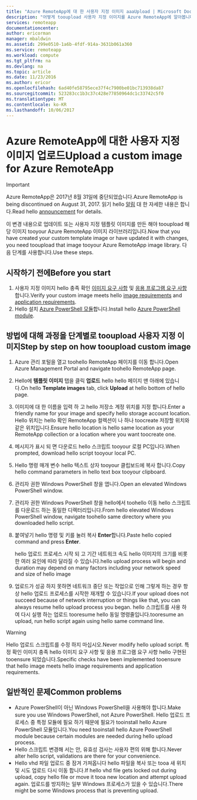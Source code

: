```yaml
---
title: "Azure RemoteApp에 대 한 사용자 지정 이미지 aaaUpload | Microsoft Docs"
description: "어떻게 tooupload 사용자 지정 이미지를 Azure RemoteApp에 알아봅니다"
services: remoteapp
documentationcenter: 
author: ericorman
manager: mbaldwin
ms.assetid: 299e0510-1a6b-4fdf-914a-3631b061a360
ms.service: remoteapp
ms.workload: compute
ms.tgt_pltfrm: na
ms.devlang: na
ms.topic: article
ms.date: 11/23/2016
ms.author: ericor
ms.openlocfilehash: 6ad40fe58795ece37f4c7900be01bc713938da87
ms.sourcegitcommit: 523283cc1b3c37c428e77850964dc1c33742c5f0
ms.translationtype: MT
ms.contentlocale: ko-KR
ms.lasthandoff: 10/06/2017
---
```

# <a name="upload-a-custom-image-for-azure-remoteapp"></a><span data-ttu-id="65813-103">Azure RemoteApp에 대한 사용자 지정 이미지 업로드</span><span class="sxs-lookup"><span data-stu-id="65813-103">Upload a custom image for Azure RemoteApp</span></span>
> [!IMPORTANT]
> <span data-ttu-id="65813-104">Azure RemoteApp은 2017년 8월 31일에 중단되었습니다.</span><span class="sxs-lookup"><span data-stu-id="65813-104">Azure RemoteApp is being discontinued on August 31, 2017.</span></span> <span data-ttu-id="65813-105">읽기 hello [알림](https://go.microsoft.com/fwlink/?linkid=821148) 대 한 자세한 내용은 합니다.</span><span class="sxs-lookup"><span data-stu-id="65813-105">Read hello [announcement](https://go.microsoft.com/fwlink/?linkid=821148) for details.</span></span>
> 
> 

<span data-ttu-id="65813-106">이 변경 내용으로 업데이트 또는 사용자 지정 템플릿 이미지를 만든 해야 tooupload 해당 이미지 tooyour Azure RemoteApp 이미지 라이브러리입니다.</span><span class="sxs-lookup"><span data-stu-id="65813-106">Now that you have created your custom template image or have updated it with changes, you need tooupload that image tooyour Azure RemoteApp image library.</span></span> <span data-ttu-id="65813-107">다음 단계를 사용합니다.</span><span class="sxs-lookup"><span data-stu-id="65813-107">Use these steps.</span></span>

## <a name="before-you-start"></a><span data-ttu-id="65813-108">시작하기 전에</span><span class="sxs-lookup"><span data-stu-id="65813-108">Before you start</span></span>
1. <span data-ttu-id="65813-109">사용자 지정 이미지 hello 충족 확인 [이미지 요구 사항](remoteapp-imagereqs.md) 및 [응용 프로그램 요구 사항](remoteapp-appreqs.md)합니다.</span><span class="sxs-lookup"><span data-stu-id="65813-109">Verify your custom image meets hello [image requirements](remoteapp-imagereqs.md) and [application requirements](remoteapp-appreqs.md).</span></span>
2. <span data-ttu-id="65813-110">Hello 설치 [Azure PowerShell 모듈](/powershell/azure/overview)합니다.</span><span class="sxs-lookup"><span data-stu-id="65813-110">Install hello [Azure PowerShell module](/powershell/azure/overview).</span></span>

## <a name="step-by-step-on-how-tooupload-custom-image"></a><span data-ttu-id="65813-111">방법에 대해 과정을 단계별로 tooupload 사용자 지정 이미지</span><span class="sxs-lookup"><span data-stu-id="65813-111">Step by step on how tooupload custom image</span></span>
1. <span data-ttu-id="65813-112">Azure 관리 포털을 열고 toohello RemoteApp 페이지를 이동 합니다.</span><span class="sxs-lookup"><span data-stu-id="65813-112">Open Azure Management Portal and navigate toohello RemoteApp page.</span></span>
2. <span data-ttu-id="65813-113">Hello에 **템플릿 이미지** 탭을 클릭 **업로드** hello hello 페이지 맨 아래에 있습니다.</span><span class="sxs-lookup"><span data-stu-id="65813-113">On hello **Template images** tab, click **Upload** at hello bottom of hello page.</span></span>
3. <span data-ttu-id="65813-114">이미지에 대 한 이름을 입력 하 고 hello 저장소 계정 위치를 지정 합니다.</span><span class="sxs-lookup"><span data-stu-id="65813-114">Enter a friendly name for your image and specify hello storage account location.</span></span> <span data-ttu-id="65813-115">Hello 위치는 hello 확인 RemoteApp 컬렉션이 나 하나 toocreate 저장할 위치와 같은 위치입니다.</span><span class="sxs-lookup"><span data-stu-id="65813-115">Ensure hello location is hello same location as your RemoteApp collection or a location where you want toocreate one.</span></span>
4. <span data-ttu-id="65813-116">메시지가 표시 되 면 다운로드 hello 스크립트 tooyour 로컬 PC입니다.</span><span class="sxs-lookup"><span data-stu-id="65813-116">When prompted, download hello script tooyour local PC.</span></span>
5. <span data-ttu-id="65813-117">Hello 명령 매개 변수 hello 텍스트 상자 tooyour 클립보드에 복사 합니다.</span><span class="sxs-lookup"><span data-stu-id="65813-117">Copy hello command parameters in hello text box tooyour clipboard.</span></span>
6. <span data-ttu-id="65813-118">관리자 권한 Windows PowerShell 창을 엽니다.</span><span class="sxs-lookup"><span data-stu-id="65813-118">Open an elevated Windows PowerShell window.</span></span>
7. <span data-ttu-id="65813-119">관리자 권한 Windows PowerShell 창을 hello에서 toohello 이동 hello 스크립트를 다운로드 하는 동일한 디렉터리입니다.</span><span class="sxs-lookup"><span data-stu-id="65813-119">From hello elevated Windows PowerShell window, navigate toohello same directory where you downloaded hello script.</span></span>
8. <span data-ttu-id="65813-120">붙여넣기 hello 명령 및 키를 눌러 복사 **Enter**합니다.</span><span class="sxs-lookup"><span data-stu-id="65813-120">Paste hello copied command and press **Enter**.</span></span>
   
   <span data-ttu-id="65813-121">hello 업로드 프로세스 시작 되 고 기간 네트워크 속도 hello 이미지의 크기를 비롯 한 여러 요인에 따라 달라질 수 있습니다.</span><span class="sxs-lookup"><span data-stu-id="65813-121">hello upload process will begin and duration may depend on many factors including your network speed and size of hello image</span></span>
9. <span data-ttu-id="65813-122">업로드가 성공 하지 못하면 네트워크 중단 또는 작업으로 인해 그렇게 하는 경우 항상 hello 업로드 프로세스를 시작한 재개할 수 있습니다.</span><span class="sxs-lookup"><span data-stu-id="65813-122">If your upload does not succeed because of network interruption or things like that, you can always resume hello upload process you began.</span></span> <span data-ttu-id="65813-123">hello 스크립트를 사용 하 여 다시 실행 하는 업로드 tooresume hello 동일 명령줄입니다.</span><span class="sxs-lookup"><span data-stu-id="65813-123">tooresume an upload, run hello script again using hello same command line.</span></span>

> [!WARNING]
> <span data-ttu-id="65813-124">Hello 업로드 스크립트를 수정 하지 마십시오.</span><span class="sxs-lookup"><span data-stu-id="65813-124">Never modify hello upload script.</span></span> <span data-ttu-id="65813-125">특정 확인 이미지 충족 hello 이미지 요구 사항 및 응용 프로그램 요구 사항 hello 구현된 tooensure 되었습니다.</span><span class="sxs-lookup"><span data-stu-id="65813-125">Specific checks have been implemented tooensure that hello image meets hello image requirements and application requirements.</span></span>
> 
> 

## <a name="common-problems"></a><span data-ttu-id="65813-126">일반적인 문제</span><span class="sxs-lookup"><span data-stu-id="65813-126">Common problems</span></span>
* <span data-ttu-id="65813-127">Azure PowerShell이 아닌 Windows PowerShell을 사용해야 합니다.</span><span class="sxs-lookup"><span data-stu-id="65813-127">Make sure you use Windows PowerShell, not Azure PowerShell.</span></span> <span data-ttu-id="65813-128">Hello 업로드 프로세스 중 특정 모듈에 필요 하기 때문에 필요가 tooinstall hello Azure PowerShell 모듈입니다.</span><span class="sxs-lookup"><span data-stu-id="65813-128">You need tooinstall hello Azure PowerShell module because certain modules are needed during hello upload process.</span></span>
* <span data-ttu-id="65813-129">Hello 스크립트 변경해 서는 안, 유효성 검사는 사용자 편의 위해 합니다.</span><span class="sxs-lookup"><span data-stu-id="65813-129">Never alter hello script, validations are there for your convenience.</span></span>
* <span data-ttu-id="65813-130">Hello vhd 파일 업로드 중 잠겨 가져옵니다 hello 파일을 복사 또는 tooa 새 위치 및 시도 업로드 다시 이동 합니다.</span><span class="sxs-lookup"><span data-stu-id="65813-130">If hello vhd file gets locked out during upload, copy hello file or move it tooa new location and attempt upload again.</span></span> <span data-ttu-id="65813-131">업로드를 방지하는 일부 Windows 프로세스가 있을 수 있습니다.</span><span class="sxs-lookup"><span data-stu-id="65813-131">There might be some Windows process that is preventing upload.</span></span>  

